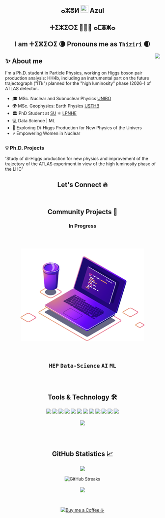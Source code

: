 ## <h2 align="center"> ⴰⵣⵓⵍ <img src="https://media.giphy.com/media/hvRJCLFzcasrR4ia7z/giphy.gif" height="25px" width="25px"> Azul
### <h2 align="center"> ⵜⵉⵣⵉⵔⵉ 👩🏻‍💻 ⴰⵎⴻⵥⴰ </h1>
#### <h2 align="center"> I am ⵜⵉⵣⵉⵔⵉ 🌘 Pronouns me as `Thiziri` 🌒</h1>
</div>

<img align="right"  src="https://user-images.githubusercontent.com/53329034/123502306-0fcdfc80-d669-11eb-87e4-d24cccfbbd00.gif" />

<h2 align=""> ✨ About me </h2>

I'm a Ph.D. student in Particle Physics, working on Higgs boson pair production analysis: HH<arrow>4b, including an instrumental part on the future trajectograph ("ITk") planned for the "high luminosity" phase (2026-) of ATLAS detector..

- 🎓 MSc. Nuclear and Subnuclear Physics [UNIBO](https://www.unibo.it/it) 
- 🌍 MSc. Geophysics: Earth Physics [USTHB](https://www.usthb.dz) 
- 🏛 PhD Student at [SU](https://www.sorbonne-universite.fr) ⚛️ [LPNHE](http://lpnhe.in2p3.fr)
- 💻 Data Science | ML  
- 🔭 Exploring Di-Higgs Production for New Physics of the Univers
- ⚡ Empowering Women in Nuclear

### 💡 Ph.D. Projects

'Study of di-Higgs production for new physics and improvement of the trajectory of the ATLAS experiment in view of the high luminosity phase of the LHC'

<h2 align="center"> Let's Connect 🔥</h2>
<div align="center">

<br><h2 align="center"> Community Projects 🚀</h2>

### In Progress 
<br><h2 align="center"> <img align="center" alt="Programming" src="coding.png" height="300" />
> 
<br>

`HEP` `Data-Science` `AI` `ML` <br>   

<br><h2 align="center"> Tools & Technology 🛠</h2>

<div align="center">
<!-- <p align="center"></p> -->
<img src="https://img.shields.io/badge/Flutter-02569B?style=flat-square&logo=flutter&logoColor=white" />
<img src="https://img.shields.io/badge/Dart-0175C2?style=flat-square&logo=dart&logoColor=white" />
<img src="https://img.shields.io/badge/C++-00599C?style=flat-square&logo=cplusplus&logoColor=white" />
<img src="https://img.shields.io/badge/C_Sharp-239120?style=flat-square&logo=csharp&logoColor=white" />
<img src="https://img.shields.io/badge/Java-007396?style=flat-square&logo=java&logoColor=white" />
<img src="https://img.shields.io/badge/JavaScript-F7DF1E?style=flat-square&logo=javascript&logoColor=white" />
<img src="https://img.shields.io/badge/Python-FFD43B?style=flat-square&logo=python&logoColor=white"/>
<img src="https://img.shields.io/badge/firebase-ffca28?style=flat-square&logo=firebase&logoColor=white" />
<img src="https://img.shields.io/badge/Git-F05032?style=flat-square&logo=git&logoColor=white" />
<img src="https://img.shields.io/badge/Adobe_Photoshop-00aeff?style=flat-square&logo=Adobe%20photoshop&logoColor=white"/>
<img src="https://img.shields.io/badge/Adobe_Illustrator-ff9900?style=flat-square&logo=Adobe-illustrator&logoColor=white" />
<img src="https://img.shields.io/badge/Adobe_XD-FF61F6?style=flat-square&logo=Adobe%20XD&logoColor=white" />
<br><br>
<img align="center"  src="https://github-readme-stats.vercel.app/api/top-langs/?username=ThiziriAmezza&theme=dark&layout=compact&langs_count=20&hide_title=true"/>
</div>
<br>

<br><h2 align="center"> GitHub Statistics 📈 </h2>

<div align="center">
    <img align="center" src="https://github-readme-stats.vercel.app/api?username=ThiziriAmezza&theme=dark&hide_title=true&include_all_commits=true"/>
</div><br>
<div align="center">  
<img alt="GitHub Streaks" src="https://github-readme-streak-stats.herokuapp.com/?user=ThiziriAmezza"> <br><br> 
<img align="center" src="https://github-profile-trophy.vercel.app/?username=ThiziriAmezza&margin-w=15&margin-h=15" />
</div>
<br>

<div align="center"><br>
<p><a href="https://www.buymeacoffee.com/ThiziriAmezza"> <img align="center" src="https://cdn.buymeacoffee.com/buttons/v2/default-yellow.png" height="40" width="168" alt="Buy me a Coffee ☕" /></a></p>
</div>


